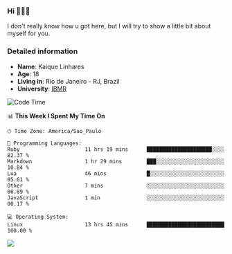 ### Hi 🙋🏽‍♂️

I don't really know how u got here, but I will try to show a little bit about myself for you.

### Detailed information

* **Name**: Kaique Linhares
* **Age**: 18
* **Living in**: Rio  de Janeiro - RJ, Brazil
* **University**: [IBMR](https://www.ibmr.br/)

<!--START_SECTION:waka-->
![Code Time](http://img.shields.io/badge/Code%20Time-492%20hrs%2030%20mins-blue)

📊 **This Week I Spent My Time On** 

```text
🕑︎ Time Zone: America/Sao_Paulo

💬 Programming Languages: 
Ruby                     11 hrs 19 mins      █████████████████████░░░░   82.37 % 
Markdown                 1 hr 29 mins        ███░░░░░░░░░░░░░░░░░░░░░░   10.84 % 
Lua                      46 mins             █░░░░░░░░░░░░░░░░░░░░░░░░   05.61 % 
Other                    7 mins              ░░░░░░░░░░░░░░░░░░░░░░░░░   00.89 % 
JavaScript               1 min               ░░░░░░░░░░░░░░░░░░░░░░░░░   00.17 % 

💻 Operating System: 
Linux                    13 hrs 45 mins      █████████████████████████   100.00 % 
```


<!--END_SECTION:waka-->

<a href="https://www.linkedin.com/in/kaique-linhares-25a840208/"  target="_blank"><img src="https://img.shields.io/badge/-LinkedIn-%230077B5?style=for-the-badge&logo=linkedin&logoColor=white" target="_blank"></a>
